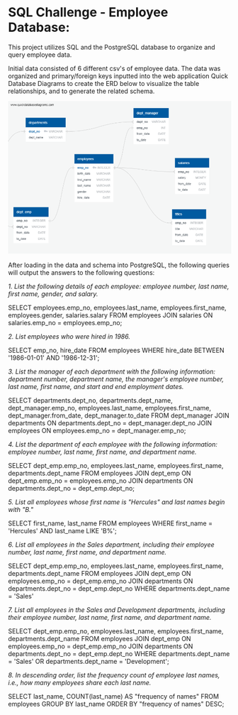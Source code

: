 # SQL Challenge - Employee Database: 

This project utilizes SQL and the PostgreSQL database to organize and query employee data.

Initial data consisted of 6 different csv's of employee data.  The data was organized and primary/foreign keys inputted into the web application Quick Database Diagrams to create the ERD below to visualize the table relationships, and to generate the related schema.

![](images/QuickDBD-ERD.png)

After loading in the data and schema into PostgreSQL, the following queries will output the answers to the following questions:

_1. List the following details of each employee: employee number, last name, first name, gender, and salary._   

SELECT employees.emp_no, employees.last_name, employees.first_name, employees.gender, salaries.salary
FROM employees
JOIN salaries
ON salaries.emp_no = employees.emp_no;


_2. List employees who were hired in 1986._   

SELECT emp_no, hire_date 
FROM employees 
WHERE hire_date BETWEEN '1986-01-01' AND '1986-12-31';


_3. List the manager of each department with the following information: department number, department name, the manager's employee number, last name, first name, and start and end employment dates._  

SELECT departments.dept_no, departments.dept_name, dept_manager.emp_no, employees.last_name, employees.first_name, dept_manager.from_date, dept_manager.to_date
FROM dept_manager 
JOIN departments
ON departments.dept_no = dept_manager.dept_no
JOIN employees
ON employees.emp_no = dept_manager.emp_no;


_4. List the department of each employee with the following information: employee number, last name, first name, and department name._  

SELECT dept_emp.emp_no, employees.last_name, employees.first_name, departments.dept_name
FROM employees
JOIN dept_emp
ON dept_emp.emp_no = employees.emp_no
JOIN departments
ON departments.dept_no = dept_emp.dept_no;


_5. List all employees whose first name is "Hercules" and last names begin with "B."_  

SELECT first_name, last_name
FROM employees
WHERE first_name = 'Hercules'
AND last_name LIKE 'B%';


_6. List all employees in the Sales department, including their employee number, last name, first name, and department name._  

SELECT dept_emp.emp_no, employees.last_name, employees.first_name, departments.dept_name
FROM employees
JOIN dept_emp
ON employees.emp_no = dept_emp.emp_no
JOIN departments
ON departments.dept_no = dept_emp.dept_no
WHERE departments.dept_name = 'Sales'


_7. List all employees in the Sales and Development departments, including their employee number, last name, first name, and department name._  

SELECT dept_emp.emp_no, employees.last_name, employees.first_name, departments.dept_name
FROM employees
JOIN dept_emp
ON employees.emp_no = dept_emp.emp_no
JOIN departments
ON departments.dept_no = dept_emp.dept_no
WHERE departments.dept_name = 'Sales' 
OR departments.dept_name = 'Development';


_8. In descending order, list the frequency count of employee last names, i.e., how many employees share each last name._  

SELECT last_name, COUNT(last_name) AS "frequency of names"
FROM employees
GROUP BY last_name
ORDER BY "frequency of names" DESC;
